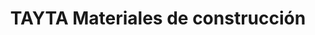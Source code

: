 ---
title: "TAYTA Materiales de construcción"
url: /castilla/tayta-materiales-de-construccion/
shop: hardware
---